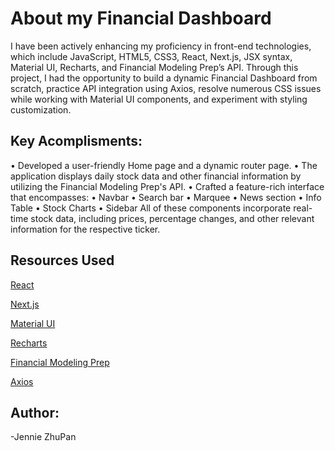 # About my Financial Dashboard
I have been actively enhancing my proficiency in front-end technologies, which include JavaScript, HTML5, CSS3, React, Next.js, JSX syntax, Material UI, Recharts, and Financial Modeling Prep’s API. Through this project, I had the opportunity to build a dynamic Financial Dashboard from scratch, practice API integration using Axios, resolve numerous CSS issues while working with Material UI components, and experiment with styling customization.

## Key Acomplisments:
  • Developed a user-friendly Home page and a dynamic router page.
  • The application displays daily stock data and other financial information by utilizing the Financial Modeling Prep's API.
  • Crafted a feature-rich interface that encompasses:
     • Navbar
     • Search bar
     • Marquee
     • News section
     • Info Table
     • Stock Charts
     • Sidebar
All of these components incorporate real-time stock data, including prices, percentage changes, and other relevant information for the respective ticker.

## Resources Used
[React](https://react.dev/)

[Next.js](https://nextjs.org/docs)

[Material UI](https://mui.com/material-ui/)

[Recharts](https://recharts.org/en-US/guide)

[Financial Modeling Prep](https://site.financialmodelingprep.com/developer/docs/)

[Axios](https://www.npmjs.com/package/axios)


## Author:
-Jennie ZhuPan
